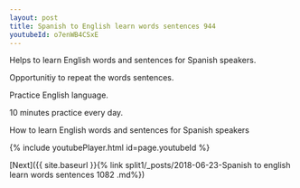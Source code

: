 ```yaml
---
layout: post
title: Spanish to English learn words sentences 944 
youtubeId: o7enWB4CSxE
---
```

 
 
Helps to learn English words and sentences for Spanish speakers.

Opportunitiy to repeat the words sentences. 

Practice English language. 
 
10 minutes practice every day. 
 
How to learn English words and sentences for Spanish speakers 
 
{% include youtubePlayer.html id=page.youtubeId %}
 
 
[Next]({{ site.baseurl }}{% link  split1/_posts/2018-06-23-Spanish to english learn words sentences 1082 .md%})
 
